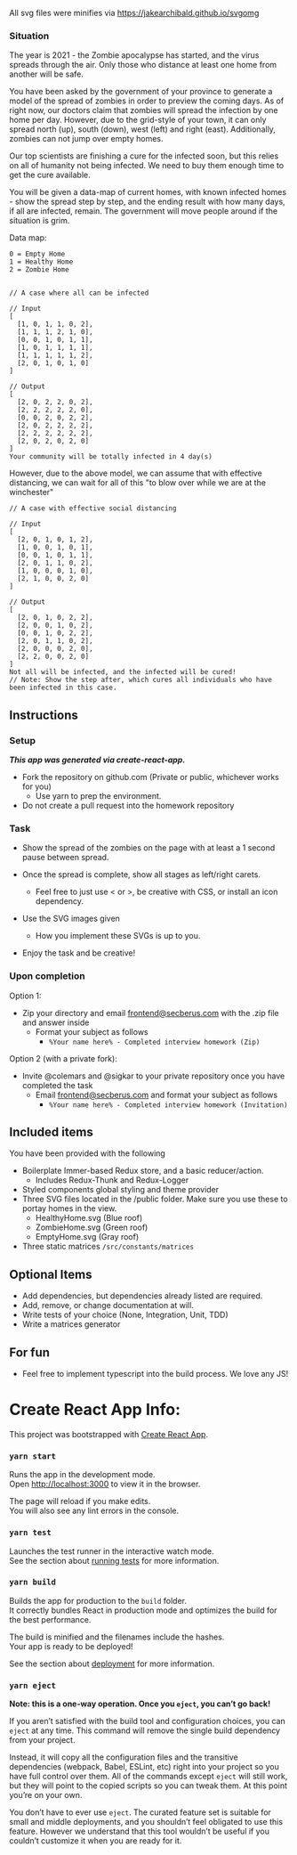All svg files were minifies via https://jakearchibald.github.io/svgomg

### Situation

The year is 2021 - the Zombie apocalypse has started, and the virus spreads through the air. Only those who distance at least one home from another will be safe.

You have been asked by the government of your province to generate a model of the spread of zombies in order to preview the coming days. As of right now, our doctors claim that zombies will spread the infection by one home per day. However, due to the grid-style of your town, it can only spread north (up), south (down), west (left) and right (east). Additionally, zombies can not jump over empty homes.

Our top scientists are finishing a cure for the infected soon, but this relies on all of humanity not being infected. We need to buy them enough time to get the cure available.

You will be given a data-map of current homes, with known infected homes - show the spread step by step, and the ending result with how many days, if all are infected, remain. The government will move people around if the situation is grim.

Data map:

```
0 = Empty Home
1 = Healthy Home
2 = Zombie Home
```

```

// A case where all can be infected

// Input
[
  [1, 0, 1, 1, 0, 2],
  [1, 1, 1, 2, 1, 0],
  [0, 0, 1, 0, 1, 1],
  [1, 0, 1, 1, 1, 1],
  [1, 1, 1, 1, 1, 2],
  [2, 0, 1, 0, 1, 0]
]

// Output
[
  [2, 0, 2, 2, 0, 2],
  [2, 2, 2, 2, 2, 0],
  [0, 0, 2, 0, 2, 2],
  [2, 0, 2, 2, 2, 2],
  [2, 2, 2, 2, 2, 2],
  [2, 0, 2, 0, 2, 0]
]
Your community will be totally infected in 4 day(s)
```

However, due to the above model, we can assume that with effective distancing, we can wait for all of this "to blow over while we are at the winchester"

```
// A case with effective social distancing

// Input
[
  [2, 0, 1, 0, 1, 2],
  [1, 0, 0, 1, 0, 1],
  [0, 0, 1, 0, 1, 1],
  [2, 0, 1, 1, 0, 2],
  [1, 0, 0, 0, 1, 0],
  [2, 1, 0, 0, 2, 0]
]

// Output
[
  [2, 0, 1, 0, 2, 2],
  [2, 0, 0, 1, 0, 2],
  [0, 0, 1, 0, 2, 2],
  [2, 0, 1, 1, 0, 2],
  [2, 0, 0, 0, 2, 0],
  [2, 2, 0, 0, 2, 0]
]
Not all will be infected, and the infected will be cured!
// Note: Show the step after, which cures all individuals who have been infected in this case.
```

## Instructions

### Setup

**_This app was generated via create-react-app._**

- Fork the repository on github.com (Private or public, whichever works for you)
  - Use yarn to prep the environment.
- Do not create a pull request into the homework repository

### Task

- Show the spread of the zombies on the page with at least a 1 second pause between spread.
- Once the spread is complete, show all stages as left/right carets.

  - Feel free to just use < or >, be creative with CSS, or install an icon dependency.

- Use the SVG images given

  - How you implement these SVGs is up to you.

- Enjoy the task and be creative!

### Upon completion

Option 1:

- Zip your directory and email frontend@secberus.com with the .zip file and answer inside
  - Format your subject as follows
    - `%Your name here% - Completed interview homework (Zip)`

Option 2 (with a private fork):

- Invite @colemars and @sigkar to your private repository once you have completed the task
  - Email frontend@secberus.com and format your subject as follows
    - `%Your name here% - Completed interview homework (Invitation)`

## Included items

You have been provided with the following

- Boilerplate Immer-based Redux store, and a basic reducer/action.
  - Includes Redux-Thunk and Redux-Logger
- Styled components global styling and theme provider
- Three SVG files located in the /public folder. Make sure you use these to portay homes in the view.
  - HealthyHome.svg (Blue roof)
  - ZombieHome.svg (Green roof)
  - EmptyHome.svg (Gray roof)
- Three static matrices `/src/constants/matrices`

## Optional Items

- Add dependencies, but dependencies already listed are required.
- Add, remove, or change documentation at will.
- Write tests of your choice (None, Integration, Unit, TDD)
- Write a matrices generator

## For fun

- Feel free to implement typescript into the build process. We love any JS!

# Create React App Info:

This project was bootstrapped with [Create React App](https://github.com/facebook/create-react-app).

### `yarn start`

Runs the app in the development mode.<br />
Open [http://localhost:3000](http://localhost:3000) to view it in the browser.

The page will reload if you make edits.<br />
You will also see any lint errors in the console.

### `yarn test`

Launches the test runner in the interactive watch mode.<br />
See the section about [running tests](https://facebook.github.io/create-react-app/docs/running-tests) for more information.

### `yarn build`

Builds the app for production to the `build` folder.<br />
It correctly bundles React in production mode and optimizes the build for the best performance.

The build is minified and the filenames include the hashes.<br />
Your app is ready to be deployed!

See the section about [deployment](https://facebook.github.io/create-react-app/docs/deployment) for more information.

### `yarn eject`

**Note: this is a one-way operation. Once you `eject`, you can’t go back!**

If you aren’t satisfied with the build tool and configuration choices, you can `eject` at any time. This command will remove the single build dependency from your project.

Instead, it will copy all the configuration files and the transitive dependencies (webpack, Babel, ESLint, etc) right into your project so you have full control over them. All of the commands except `eject` will still work, but they will point to the copied scripts so you can tweak them. At this point you’re on your own.

You don’t have to ever use `eject`. The curated feature set is suitable for small and middle deployments, and you shouldn’t feel obligated to use this feature. However we understand that this tool wouldn’t be useful if you couldn’t customize it when you are ready for it.
